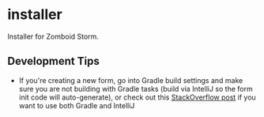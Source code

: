 # installer
Installer for Zomboid Storm.

## Development Tips

* If you're creating a new form, go into Gradle build settings and make sure you 
  are not building with Gradle tasks 
  (build via IntelliJ so the form init code will auto-generate), or check out this 
  [StackOverflow post](https://stackoverflow.com/questions/24185378/intellij-idea-13-ui-designer-and-automatic-gradle-building#26143126) if you want to use both Gradle and IntelliJ